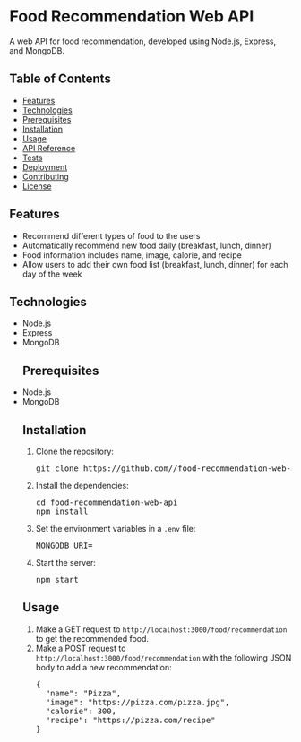 <h1>Food Recommendation Web API</h1>
<p>A web API for food recommendation, developed using Node.js, Express, and MongoDB.</p>
<h2>Table of Contents</h2>
<ul>
  <li><a href="#features">Features</a></li>
  <li><a href="#technologies">Technologies</a></li>
  <li><a href="#prerequisites">Prerequisites</a></li>
  <li><a href="#installation">Installation</a></li>
  <li><a href="#usage">Usage</a></li>
  <li><a href="#api-reference">API Reference</a></li>
  <li><a href="#tests">Tests</a></li>
  <li><a href="#deployment">Deployment</a></li>
  <li><a href="#contributing">Contributing</a></li>
  <li><a href="#license">License</a></li>
</ul>
<h2 id="features">Features</h2>
<ul>
  <li>Recommend different types of food to the users</li>
  <li>Automatically recommend new food daily (breakfast, lunch, dinner)</li>
  <li>Food information includes name, image, calorie, and recipe</li>
  <li>Allow users to add their own food list (breakfast, lunch, dinner) for each day of the week</li>
</ul>
<h2 id="technologies">Technologies</h2>
<ul>
<p>
  <li>Node.js</li>
  <li>Express</li>
  <li>MongoDB</li>
</p>
<h2 id="prerequisites">Prerequisites</h2>
<p>
  <li>Node.js</li>
  <li>MongoDB</li>
</p>
<h2 id="installation">Installation</h2>
<ol>
  <li>Clone the repository:
<pre>
git clone https://github.com/<USERNAME>/food-recommendation-web-api.git
</pre>
  </li>
  <li>Install the dependencies:
<pre>
cd food-recommendation-web-api
npm install
</pre>
  </li>
  <li>Set the environment variables in a <code>.env</code> file:
<pre>
MONGODB_URI=<mongodb_connection_string>
</pre>
  </li>
  <li>Start the server:
<pre>
npm start
</pre>
  </li>
</ol>
<h2 id="usage">Usage</h2>
<ol>
  <li>Make a GET request to <code>http://localhost:3000/food/recommendation</code> to get the recommended food.</li>
  <li>Make a POST request to <code>http://localhost:3000/food/recommendation</code> with the following JSON body to add a new recommendation:
<pre>
{
  "name": "Pizza",
  "image": "https://pizza.com/pizza.jpg",
  "calorie": 300,
  "recipe": "https://pizza.com/recipe"
}
</pre>
